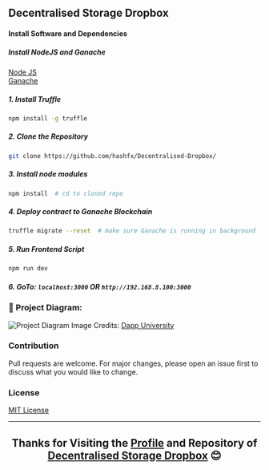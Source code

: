 ## Decentralised Storage Dropbox

#### Install Software and Dependencies

##### Install NodeJS and Ganache

[Node JS](https://nodejs.org/en/download/) <br />
[Ganache](https://trufflesuite.com/ganache/index.html)



##### 1. Install Truffle
```bash
npm install -g truffle
```


##### 2. Clone the Repository
```bash
git clone https://github.com/hashfx/Decentralised-Dropbox/
```

##### 3. Install node modules
```bash
npm install  # cd to cloned repo
```

##### 4. Deploy contract to Ganache Blockchain
```bash
truffle migrate --reset  # make sure Ganache is running in background
```

##### 5. Run Frontend Script
```bash
npm run dev
```

##### 6. GoTo: `localhost:3000` OR `http://192.168.8.100:3000`

### 🔧 Project Diagram:
![Project Diagram](https://i.gyazo.com/2738ea6743a40036756b1b5714ab9fa8.png)
Image Credits: [Dapp University](https://github.com/dappuniversity/)

### Contribution
Pull requests are welcome. For major changes, please open an issue first to discuss what you would like to change.

### License
[MIT License](https://github.com/hashfx/Decentralised-Dropbox/blob/main/LICENSE)

<hr>

<h2 align="center">
Thanks for Visiting the <a href="https://github.com/hashfx">Profile</a> and Repository of <a href="https://github.com/hashfx/Decentralised-Dropbox/">Decentralised Storage Dropbox</a> 😊
